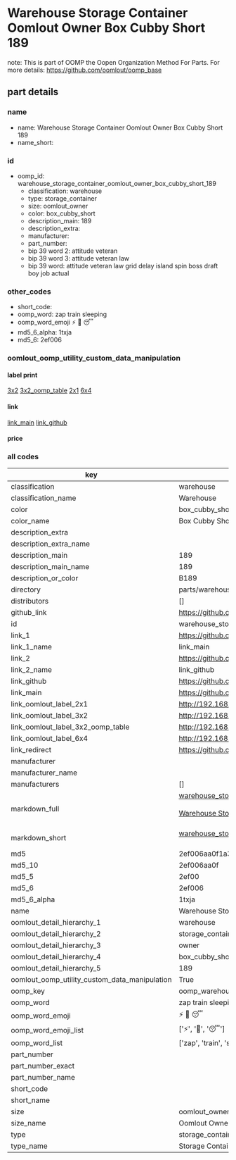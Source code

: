 # Warehouse Storage Container Oomlout Owner Box Cubby Short 189  

note: This is part of OOMP the Oopen Organization Method For Parts. For more details: https://github.com/oomlout/oomp_base

##  part details
  







### name
* name: Warehouse Storage Container Oomlout Owner Box Cubby Short 189
* name_short: 
### id
* oomp_id: warehouse_storage_container_oomlout_owner_box_cubby_short_189
  * classification: warehouse
  * type: storage_container
  * size: oomlout_owner
  * color: box_cubby_short
  * description_main: 189
  * description_extra: 
  * manufacturer: 
  * part_number: 
  * bip 39 word 2: attitude veteran
  * bip 39 word 3: attitude veteran law
  * bip 39 word: attitude veteran law grid delay island spin boss draft boy job actual

### other_codes
* short_code: 
* oomp_word: zap train sleeping
* oomp_word_emoji :zap: :train: :sleeping:
* md5_6_alpha: 1txja
* md5_6: 2ef006






### oomlout_oomp_utility_custom_data_manipulation
#### label print
[3x2](http://192.168.1.245:1112/?label=oomp%201txja)
[3x2_oomp_table](http://192.168.1.108:1112/?label=oomp%201txja)
[2x1](http://192.168.1.242:1112/?label=oomp%201txja)
[6x4](http://192.168.1.55:1112/?label=oomp%201txja)    

#### link

[link_main](https://github.com/oomlout/oomlout_oomp_version_1_messy/tree/main/parts/warehouse_storage_container_oomlout_owner_box_cubby_short_189) [link_github](https://github.com/oomlout/oomlout_oomp_version_1_messy/tree/main/parts/warehouse_storage_container_oomlout_owner_box_cubby_short_189)                             

#### price







### all codes 
| key | value |  
| --- | --- |  
| classification | warehouse |  
| classification_name | Warehouse |  
| color | box_cubby_short |  
| color_name | Box Cubby Short |  
| description_extra |  |  
| description_extra_name |  |  
| description_main | 189 |  
| description_main_name | 189 |  
| description_or_color | B189 |  
| directory | parts/warehouse_storage_container_oomlout_owner_box_cubby_short_189 |  
| distributors | [] |  
| github_link | https://github.com/oomlout/oomlout_oomp_part_src/tree/main/parts/warehouse_storage_container_oomlout_owner_box_cubby_short_189 |  
| id | warehouse_storage_container_oomlout_owner_box_cubby_short_189 |  
| link_1 | https://github.com/oomlout/oomlout_oomp_version_1_messy/tree/main/parts/warehouse_storage_container_oomlout_owner_box_cubby_short_189 |  
| link_1_name | link_main |  
| link_2 | https://github.com/oomlout/oomlout_oomp_version_1_messy/tree/main/parts/warehouse_storage_container_oomlout_owner_box_cubby_short_189 |  
| link_2_name | link_github |  
| link_github | https://github.com/oomlout/oomlout_oomp_version_1_messy/tree/main/parts/warehouse_storage_container_oomlout_owner_box_cubby_short_189 |  
| link_main | https://github.com/oomlout/oomlout_oomp_version_1_messy/tree/main/parts/warehouse_storage_container_oomlout_owner_box_cubby_short_189 |  
| link_oomlout_label_2x1 | http://192.168.1.242:1112/?label=oomp%201txja |  
| link_oomlout_label_3x2 | http://192.168.1.245:1112/?label=oomp%201txja |  
| link_oomlout_label_3x2_oomp_table | http://192.168.1.108:1112/?label=oomp%201txja |  
| link_oomlout_label_6x4 | http://192.168.1.55:1112/?label=oomp%201txja |  
| link_redirect | https://github.com/oomlout/oomlout_oomp_version_1_messy/tree/main/parts/warehouse_storage_container_oomlout_owner_box_cubby_short_189 |  
| manufacturer |  |  
| manufacturer_name |  |  
| manufacturers | [] |  
| markdown_full | [warehouse_storage_container_oomlout_owner_box_cubby_short_189](none)<br>[](none)<br>[Warehouse Storage Container Oomlout Owner Box Cubby Short 189](none)<br><br> |  
| markdown_short | [warehouse_storage_container_oomlout_owner_box_cubby_short_189](none)<br><br> |  
| md5 | 2ef006aa0f1a3a3dd99cf666fbfcc875 |  
| md5_10 | 2ef006aa0f |  
| md5_5 | 2ef00 |  
| md5_6 | 2ef006 |  
| md5_6_alpha | 1txja |  
| name | Warehouse Storage Container Oomlout Owner Box Cubby Short 189 |  
| oomlout_detail_hierarchy_1 | warehouse |  
| oomlout_detail_hierarchy_2 | storage_container |  
| oomlout_detail_hierarchy_3 | owner |  
| oomlout_detail_hierarchy_4 | box_cubby_short |  
| oomlout_detail_hierarchy_5 | 189 |  
| oomlout_oomp_utility_custom_data_manipulation | True |  
| oomp_key | oomp_warehouse_storage_container_oomlout_owner_box_cubby_short_189 |  
| oomp_word | zap train sleeping |  
| oomp_word_emoji | :zap: :train: :sleeping: |  
| oomp_word_emoji_list | [':zap:', ':train:', ':sleeping:'] |  
| oomp_word_list | ['zap', 'train', 'sleeping'] |  
| part_number |  |  
| part_number_exact |  |  
| part_number_name |  |  
| short_code |  |  
| short_name |  |  
| size | oomlout_owner |  
| size_name | Oomlout Owner |  
| type | storage_container |  
| type_name | Storage Container |  
